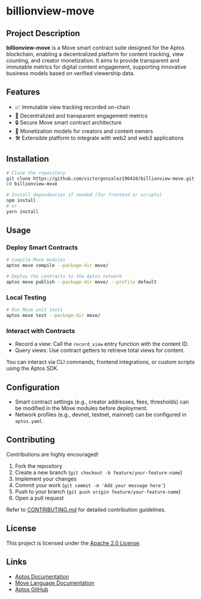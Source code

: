 # billionview-move

## Project Description

**billionview-move** is a Move smart contract suite designed for the Aptos blockchain, enabling a decentralized platform for content tracking, view counting, and creator monetization. It aims to provide transparent and immutable metrics for digital content engagement, supporting innovative business models based on verified viewership data.

## Features

- 📈 Immutable view tracking recorded on-chain
- 🔗 Decentralized and transparent engagement metrics
- 🔒 Secure Move smart contract architecture
- 💸 Monetization models for creators and content owners
- 🛠️ Extensible platform to integrate with web2 and web3 applications

## Installation

```bash
# Clone the repository
git clone https://github.com/victorgonzalez196410/billionview-move.git
cd billionview-move

# Install dependencies if needed (for frontend or scripts)
npm install
# or
yarn install
```

## Usage

### Deploy Smart Contracts

```bash
# Compile Move modules
aptos move compile --package-dir move/

# Deploy the contracts to the Aptos network
aptos move publish --package-dir move/ --profile default
```

### Local Testing

```bash
# Run Move unit tests
aptos move test --package-dir move/
```

### Interact with Contracts

- Record a view: Call the `record_view` entry function with the content ID.
- Query views: Use contract getters to retrieve total views for content.

You can interact via CLI commands, frontend integrations, or custom scripts using the Aptos SDK.

## Configuration

- Smart contract settings (e.g., creator addresses, fees, thresholds) can be modified in the Move modules before deployment.
- Network profiles (e.g., devnet, testnet, mainnet) can be configured in `aptos.yaml`.

## Contributing

Contributions are highly encouraged!

1. Fork the repository
2. Create a new branch (`git checkout -b feature/your-feature-name`)
3. Implement your changes
4. Commit your work (`git commit -m 'Add your message here'`)
5. Push to your branch (`git push origin feature/your-feature-name`)
6. Open a pull request

Refer to [CONTRIBUTING.md](CONTRIBUTING.md) for detailed contribution guidelines.

## License

This project is licensed under the [Apache 2.0 License](LICENSE).

## Links

- [Aptos Documentation](https://aptos.dev/)
- [Move Language Documentation](https://move-language.github.io/move/)
- [Aptos GitHub](https://github.com/aptos-labs)
